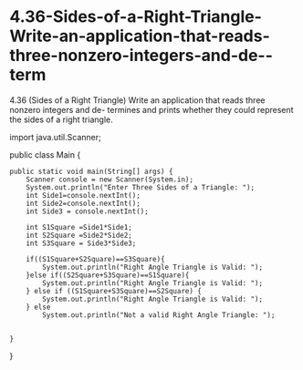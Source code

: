 # 4.36-Sides-of-a-Right-Triangle-Write-an-application-that-reads-three-nonzero-integers-and-de--term
4.36 (Sides of a Right Triangle) Write an application that reads three nonzero integers and de- termines and prints whether they could represent the sides of a right triangle.


import java.util.Scanner;

public class Main {



    public static void main(String[] args) {
        Scanner console = new Scanner(System.in);
        System.out.println("Enter Three Sides of a Triangle: ");
        int Side1=console.nextInt();
        int Side2=console.nextInt();
        int Side3 = console.nextInt();

        int S1Square =Side1*Side1;
        int S2Square =Side2*Side2;
        int S3Square = Side3*Side3;

        if((S1Square+S2Square)==S3Square){
            System.out.println("Right Angle Triangle is Valid: ");
        }else if((S2Square+S3Square)==S1Square){
            System.out.println("Right Angle Triangle is Valid: ");
        } else if ((S1Square+S3Square)==S2Square) {
            System.out.println("Right Angle Triangle is Valid: ");
        } else
            System.out.println("Not a valid Right Angle Triangle: ");


    }
}

